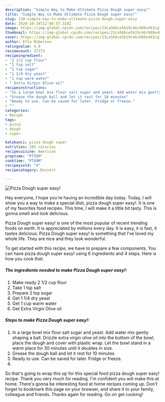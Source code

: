 ```yaml
---
description: "Simple Way to Make Ultimate Pizza Dough super easy!"
title: "Simple Way to Make Ultimate Pizza Dough super easy!"
slug: 110-simple-way-to-make-ultimate-pizza-dough-super-easy
date: 2020-10-24T12:08:57.310Z
image: https://img-global.cpcdn.com/recipes/23ca566ce5b19c46/680x482cq70/pizza-dough-super-easy-recipe-main-photo.jpg
thumbnail: https://img-global.cpcdn.com/recipes/23ca566ce5b19c46/680x482cq70/pizza-dough-super-easy-recipe-main-photo.jpg
cover: https://img-global.cpcdn.com/recipes/23ca566ce5b19c46/680x482cq70/pizza-dough-super-easy-recipe-main-photo.jpg
author: Etta Roberson
ratingvalue: 4.9
reviewcount: 37273
recipeingredient:
- "2 1/2 cup flour"
- "1 tsp salt"
- "2 tsp sugar"
- "1 1/4 dry yeast"
- "1 cup warm water"
- " Extra Virgin Olive oil"
recipeinstructions:
- "In a large bowl mix flour salt sugar and yeast. Add water mix gently shaping a ball. Drizzle extra virgin olive oil into the bottom of the bowl, place the dough and cover with plastic wrap. Let the bowl stand in a warm place for 30 minutes until it doubles in size."
- "Grease the dough ball and let it rest for 10 minutes"
- "Ready to use. Can be saved for later. Fridge or freeze."
- ""
categories:
- Recipe
tags:
- pizza
- dough
- super

katakunci: pizza dough super 
nutrition: 183 calories
recipecuisine: American
preptime: "PT35M"
cooktime: "PT49M"
recipeyield: "4"
recipecategory: Dessert

---
```



![Pizza Dough super easy!](https://img-global.cpcdn.com/recipes/23ca566ce5b19c46/680x482cq70/pizza-dough-super-easy-recipe-main-photo.jpg)

Hey everyone, I hope you're having an incredible day today. Today, I will show you a way to make a special dish, pizza dough super easy!. It is one of my favorites food recipes. This time, I will make it a little bit tasty. This is gonna smell and look delicious.

Pizza Dough super easy! is one of the most popular of recent trending foods on earth. It is appreciated by millions every day. It is easy, it is fast, it tastes delicious. Pizza Dough super easy! is something that I've loved my whole life. They are nice and they look wonderful.




To get started with this recipe, we have to prepare a few components. You can have pizza dough super easy! using 6 ingredients and 4 steps. Here is how you cook that.

<!--inarticleads1-->

##### The ingredients needed to make Pizza Dough super easy!:

1. Make ready 2 1/2 cup flour
1. Take 1 tsp salt
1. Prepare 2 tsp sugar
1. Get 1 1/4 dry yeast
1. Get 1 cup warm water
1. Get  Extra Virgin Olive oil




<!--inarticleads2-->

##### Steps to make Pizza Dough super easy!:

1. In a large bowl mix flour salt sugar and yeast. Add water mix gently shaping a ball. Drizzle extra virgin olive oil into the bottom of the bowl, place the dough and cover with plastic wrap. Let the bowl stand in a warm place for 30 minutes until it doubles in size.
1. Grease the dough ball and let it rest for 10 minutes
1. Ready to use. Can be saved for later. Fridge or freeze.
1. 




So that's going to wrap this up for this special food pizza dough super easy! recipe. Thank you very much for reading. I'm confident you will make this at home. There's gonna be interesting food at home recipes coming up. Don't forget to bookmark this page on your browser, and share it to your family, colleague and friends. Thanks again for reading. Go on get cooking!
